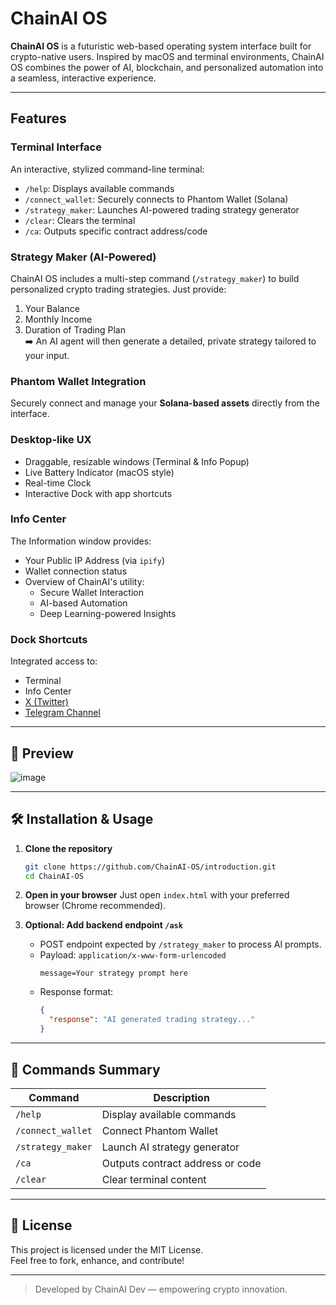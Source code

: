 # ChainAI OS

**ChainAI OS** is a futuristic web-based operating system interface built for crypto-native users. Inspired by macOS and terminal environments, ChainAI OS combines the power of AI, blockchain, and personalized automation into a seamless, interactive experience.

---

## Features

### Terminal Interface
An interactive, stylized command-line terminal:
- `/help`: Displays available commands
- `/connect_wallet`: Securely connects to Phantom Wallet (Solana)
- `/strategy_maker`: Launches AI-powered trading strategy generator
- `/clear`: Clears the terminal
- `/ca`: Outputs specific contract address/code

### Strategy Maker (AI-Powered)
ChainAI OS includes a multi-step command (`/strategy_maker`) to build personalized crypto trading strategies. Just provide:
1. Your Balance
2. Monthly Income
3. Duration of Trading Plan  
➡️ An AI agent will then generate a detailed, private strategy tailored to your input.

### Phantom Wallet Integration
Securely connect and manage your **Solana-based assets** directly from the interface.

### Desktop-like UX
- Draggable, resizable windows (Terminal & Info Popup)
- Live Battery Indicator (macOS style)
- Real-time Clock
- Interactive Dock with app shortcuts

### Info Center
The Information window provides:
- Your Public IP Address (via `ipify`)
- Wallet connection status
- Overview of ChainAI's utility:
  - Secure Wallet Interaction
  - AI-based Automation
  - Deep Learning-powered Insights

### Dock Shortcuts
Integrated access to:
- Terminal
- Info Center
- [X (Twitter)](https://x.com/chainaii_sol)
- [Telegram Channel](https://t.me/ChainAi_Channel)

---


## 📸 Preview

![image](https://github.com/user-attachments/assets/4586fb8b-3087-4ef7-b432-9701cf6c6c9f)

---

## 🛠 Installation & Usage

1. **Clone the repository**
   ```bash
   git clone https://github.com/ChainAI-OS/introduction.git
   cd ChainAI-OS
   ```

2. **Open in your browser**
   Just open `index.html` with your preferred browser (Chrome recommended).

3. **Optional: Add backend endpoint `/ask`**
   - POST endpoint expected by `/strategy_maker` to process AI prompts.
   - Payload: `application/x-www-form-urlencoded`
     ```
     message=Your strategy prompt here
     ```
   - Response format:
     ```json
     {
       "response": "AI generated trading strategy..."
     }
     ```

---

## 🧪 Commands Summary

| Command           | Description                                         |
|------------------|-----------------------------------------------------|
| `/help`          | Display available commands                         |
| `/connect_wallet`| Connect Phantom Wallet                             |
| `/strategy_maker`| Launch AI strategy generator                        |
| `/ca`            | Outputs contract address or code                    |
| `/clear`         | Clear terminal content                              |

---

## 📜 License

This project is licensed under the MIT License.  
Feel free to fork, enhance, and contribute!

---

> Developed by ChainAI Dev — empowering crypto innovation.
